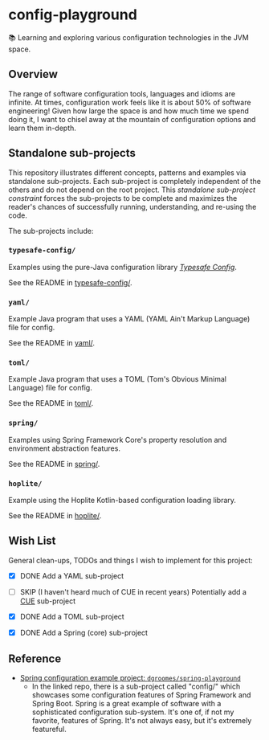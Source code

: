 # config-playground

📚 Learning and exploring various configuration technologies in the JVM space.


## Overview

The range of software configuration tools, languages and idioms are infinite. At times, configuration work feels like
it is about 50% of software engineering! Given how large the space is and how much time we spend doing it, I want to
chisel away at the mountain of configuration options and learn them in-depth.


## Standalone sub-projects

This repository illustrates different concepts, patterns and examples via standalone sub-projects. Each sub-project is
completely independent of the others and do not depend on the root project. This _standalone sub-project constraint_
forces the sub-projects to be complete and maximizes the reader's chances of successfully running, understanding, and
re-using the code.

The sub-projects include:


### `typesafe-config/`

Examples using the pure-Java configuration library [*Typesafe Config*](https://github.com/lightbend/config).

See the README in [typesafe-config/](typesafe-config/).


### `yaml/`

Example Java program that uses a YAML (YAML Ain't Markup Language) file for config.

See the README in [yaml/](yaml/).


### `toml/`

Example Java program that uses a TOML (Tom's Obvious Minimal Language) file for config.

See the README in [toml/](toml/).


### `spring/`

Examples using Spring Framework Core's property resolution and environment abstraction features.

See the README in [spring/](spring/).


### `hoplite/`

Example using the Hoplite Kotlin-based configuration loading library.

See the README in [hoplite/](hoplite/).


## Wish List

General clean-ups, TODOs and things I wish to implement for this project:

* [x] DONE Add a YAML sub-project
* [ ] SKIP (I haven't heard much of CUE in recent years) Potentially add a [CUE](https://github.com/cuelang/cue) sub-project
* [x] DONE Add a TOML sub-project
* [x] DONE Add a Spring (core) sub-project


## Reference

* [Spring configuration example project: `dgroomes/spring-playground`](https://github.com/dgroomes/spring-playground)
  * In the linked repo, there is a sub-project called "config/" which showcases some configuration features of Spring Framework
    and Spring Boot. Spring is a great example of software with a sophisticated configuration sub-system. It's one of, if
    not my favorite, features of Spring. It's not always easy, but it's extremely featureful.
